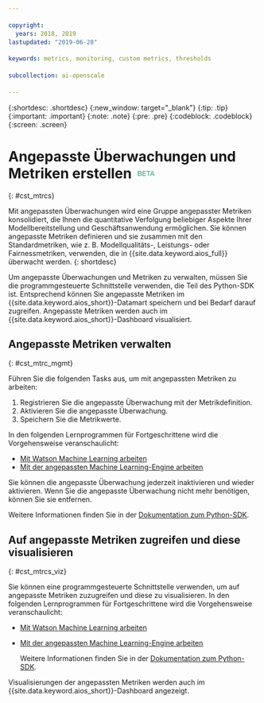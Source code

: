 ```yaml
---

copyright:
  years: 2018, 2019
lastupdated: "2019-06-28"

keywords: metrics, monitoring, custom metrics, thresholds

subcollection: ai-openscale

---
```


{:shortdesc: .shortdesc}
{:new_window: target="_blank"}
{:tip: .tip}
{:important: .important}
{:note: .note}
{:pre: .pre}
{:codeblock: .codeblock}
{:screen: .screen}

# Angepasste Überwachungen und Metriken erstellen ![Beta-Tag](images/beta.png)
{: #cst_mtrcs}

Mit angepassten Überwachungen wird eine Gruppe angepasster Metriken konsolidiert, die Ihnen die quantitative Verfolgung beliebiger Aspekte Ihrer Modellbereitstellung und Geschäftsanwendung ermöglichen. Sie können angepasste Metriken definieren und sie zusammen mit den Standardmetriken, wie z. B. Modellqualitäts-, Leistungs- oder Fairnessmetriken, verwenden, die in {{site.data.keyword.aios_full}}überwacht werden.
{: shortdesc}

Um angepasste Überwachungen und Metriken zu verwalten, müssen Sie die programmgesteuerte Schnittstelle verwenden, die Teil des Python-SDK ist. Entsprechend können Sie angepasste Metriken im {{site.data.keyword.aios_short}}-Datamart speichern und bei Bedarf darauf zugreifen. Angepasste Metriken werden auch im {{site.data.keyword.aios_short}}-Dashboard visualisiert.

## Angepasste Metriken verwalten
{: #cst_mtrc_mgmt}

Führen Sie die folgenden Tasks aus, um mit angepassten Metriken zu arbeiten:

1. Registrieren Sie die angepasste Überwachung mit der Metrikdefinition.
2. Aktivieren Sie die angepasste Überwachung.
3. Speichern Sie die Metrikwerte.

In den folgenden Lernprogrammen für Fortgeschrittene wird die Vorgehensweise veranschaulicht:

- [Mit Watson Machine Learning arbeiten](https://github.com/pmservice/ai-openscale-tutorials/blob/master/notebooks/Watson%20OpenScale%20and%20Watson%20ML%20Engine.ipynb)
- [Mit der angepassten Machine Learning-Engine arbeiten](https://github.com/pmservice/ai-openscale-tutorials/blob/master/notebooks/AI%20OpenScale%20and%20Custom%20ML%20Engine.ipynb)

Sie können die angepasste Überwachung jederzeit inaktivieren und wieder aktivieren. Wenn Sie die angepasste Überwachung nicht mehr benötigen, können Sie sie entfernen.

Weitere Informationen finden Sie in der [Dokumentation zum Python-SDK](http://ai-openscale-python-client.mybluemix.net/).

## Auf angepasste Metriken zugreifen und diese visualisieren
{: #cst_mtrcs_viz}

Sie können eine programmgesteuerte Schnittstelle verwenden, um auf angepasste Metriken zuzugreifen und diese zu visualisieren. In den folgenden Lernprogrammen für Fortgeschrittene wird die Vorgehensweise veranschaulicht:

- [Mit Watson Machine Learning arbeiten](https://github.com/pmservice/ai-openscale-tutorials/blob/master/notebooks/Watson%20OpenScale%20and%20Watson%20ML%20Engine.ipynb)
- [Mit der angepassten Machine Learning-Engine arbeiten](https://github.com/pmservice/ai-openscale-tutorials/blob/master/notebooks/AI%20OpenScale%20and%20Custom%20ML%20Engine.ipynb)

   Weitere Informationen finden Sie in der [Dokumentation zum Python-SDK](http://ai-openscale-python-client.mybluemix.net/).

Visualisierungen der angepassten Metriken werden auch im {{site.data.keyword.aios_short}}-Dashboard angezeigt.

<!---
![screen shot with metrics from Advanced Tutorial](images/adv_tutorial_metrics.png)
--->
